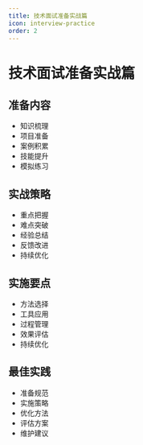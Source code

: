 ```yaml
---
title: 技术面试准备实战篇
icon: interview-practice
order: 2
---
```


# 技术面试准备实战篇

## 准备内容
- 知识梳理
- 项目准备
- 案例积累
- 技能提升
- 模拟练习

## 实战策略
- 重点把握
- 难点突破
- 经验总结
- 反馈改进
- 持续优化

## 实施要点
- 方法选择
- 工具应用
- 过程管理
- 效果评估
- 持续优化

## 最佳实践
- 准备规范
- 实施策略
- 优化方法
- 评估方案
- 维护建议
